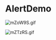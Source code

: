 # AlertDemo
![mZoW9S.gif](https://s2.ax1x.com/2019/08/16/mZoW9S.gif)

![mZTzRS.gif](https://s2.ax1x.com/2019/08/16/mZTzRS.gif)
